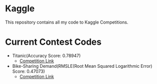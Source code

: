 # Kaggle
This repository contains all my code to Kaggle Competitions. 

# Current Contest Codes

* Titanic(Accuracy Score: 0.78947)
  * [Competition Link](https://www.kaggle.com/c/titanic)
* Bike-Sharing Demand(RMSLE(Root Mean Squared Logarithmic Error) Score: 0.47073)
  * [Competition Link](https://www.kaggle.com/c/bike-sharing-demand/overview)
